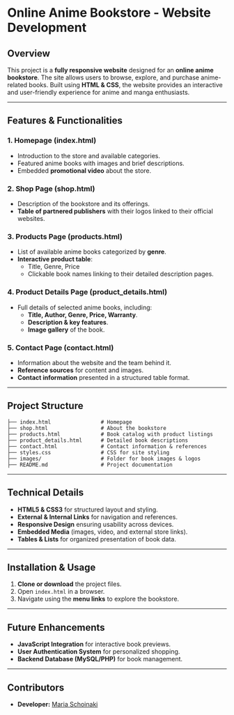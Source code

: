# **Online Anime Bookstore - Website Development**

## **Overview**
This project is a **fully responsive website** designed for an **online anime bookstore**. The site allows users to browse, explore, and purchase anime-related books. Built using **HTML & CSS**, the website provides an interactive and user-friendly experience for anime and manga enthusiasts.

---

## **Features & Functionalities**
### **1. Homepage (index.html)**
- Introduction to the store and available categories.
- Featured anime books with images and brief descriptions.
- Embedded **promotional video** about the store.

### **2. Shop Page (shop.html)**
- Description of the bookstore and its offerings.
- **Table of partnered publishers** with their logos linked to their official websites.

### **3. Products Page (products.html)**
- List of available anime books categorized by **genre**.
- **Interactive product table**:
  - Title, Genre, Price
  - Clickable book names linking to their detailed description pages.

### **4. Product Details Page (product_details.html)**
- Full details of selected anime books, including:
  - **Title, Author, Genre, Price, Warranty**.
  - **Description & key features**.
  - **Image gallery** of the book.

### **5. Contact Page (contact.html)**
- Information about the website and the team behind it.
- **Reference sources** for content and images.
- **Contact information** presented in a structured table format.

---

## **Project Structure**
```
├── index.html                # Homepage
├── shop.html                 # About the bookstore
├── products.html             # Book catalog with product listings
├── product_details.html      # Detailed book descriptions
├── contact.html              # Contact information & references
├── styles.css                # CSS for site styling
├── images/                   # Folder for book images & logos
├── README.md                 # Project documentation
```

---

## **Technical Details**
- **HTML5 & CSS3** for structured layout and styling.
- **External & Internal Links** for navigation and references.
- **Responsive Design** ensuring usability across devices.
- **Embedded Media** (images, video, and external store links).
- **Tables & Lists** for organized presentation of book data.

---

## **Installation & Usage**
1. **Clone or download** the project files.
2. Open `index.html` in a browser.
3. Navigate using the **menu links** to explore the bookstore.

---

## **Future Enhancements**
- **JavaScript Integration** for interactive book previews.
- **User Authentication System** for personalized shopping.
- **Backend Database (MySQL/PHP)** for book management.

---

## Contributors
- **Developer:** [Maria Schoinaki](https://github.com/MariaSchoinaki)